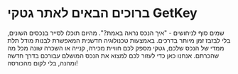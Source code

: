 
# ברוכים הבאים לאתר גטקי GetKey

שמים סוף לניחושים - "איך הנכס נראה באמת?". מהיום תוכלו לסייר בנכסים השונים, בלי לבזבז זמן מיותר בדרכים. באמצעות טכנולוגיה חדשנית המאפשרת לבנות מודל תלת ממדי של הנכס שלכם, גטקי מספק לכם חוויית מכירה, קנייה או השכרה שונה מכל מה שהכרתם. אנחנו כאן כדי לעזור לכם למצוא את הנכס המושלם עבורכם בדרך חדשה ומהנה, בלי לקום מהכורסה! 
